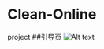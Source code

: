 # Clean-Online
project
##引导页
![Alt text](file:///var/folders/6s/4_b09yts4n15dvd3_h1y60xw0000gn/T/cn.wiz.wiznoteformac/WizNote/6388f82b-4542-4357-b494-b3248f97e2af/index_files/bc475bd3-9189-40a9-b310-f22ec4e4a3fd.png)

